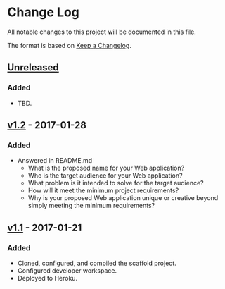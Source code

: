# Change Log
All notable changes to this project will be documented in this file.

The format is based on [Keep a Changelog](http://keepachangelog.com/).

## [Unreleased]()
### Added
- TBD.

## [v1.2]() - 2017-01-28
### Added
- Answered in README.md
    - What is the proposed name for your Web application?
    - Who is the target audience for your Web application?
    - What problem is it intended to solve for the target audience?
    - How will it meet the minimum project requirements?
    - Why is your proposed Web application unique or creative beyond simply meeting the minimum requirements?

## [v1.1](https://github.com/infsci2560sp17/full-stack-web-ginkgomp/compare/...v1.1) - 2017-01-21
### Added
- Cloned, configured, and compiled the scaffold project.
- Configured developer workspace.
- Deployed to Heroku.

